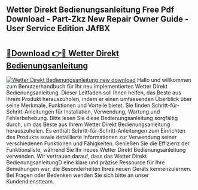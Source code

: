 ## Wetter Direkt Bedienungsanleitung Free Pdf Download - Part-Zkz New Repair Owner Guide - User Service Edition JAfBX

# <h2><a href="http://df4dkt.blite.top/?on=Wetter+Direkt+Bedienungsanleitung">🔗Download 👉🔴 Wetter Direkt Bedienungsanleitung</a></h2>

[![Wetter Direkt Bedienungsanleitung new download](https://i.imgur.com/lujVjoI.png)](http://df4dkt.blite.top/?on=Wetter+Direkt+Bedienungsanleitung)
Hallo und willkommen zum Benutzerhandbuch für Ihr neu implementiertes Wetter Direkt Bedienungsanleitung. Dieser Leitfaden soll Ihnen helfen, das Beste aus Ihrem Produkt herauszuholen, indem er einen umfassenden Überblick über seine Merkmale, Funktionen und Vorteile bietet. Sie finden Schritt-für-Schritt-Anleitungen für Installation, Verwendung, Wartung und Fehlerbehebung. Bitte lesen Sie diese Bedienungsanleitung sorgfältig durch, um das Beste aus Ihrem Wetter Direkt Bedienungsanleitung herauszuholen. Es enthält Schritt-für-Schritt-Anleitungen zum Einrichten des Produkts sowie detaillierte Informationen zur Verwendung seiner verschiedenen Funktionen und Fähigkeiten. Genießen Sie die Effizienz der Funktionsliste, während Sie Ihr neues Wetter Direkt Bedienungsanleitung verwenden. Wir vertrauen darauf, dass das Wetter Direkt BedienungsanleitungD eine klare und präzise Ressource für Ihre Bemühungen war, die Besonderheiten Ihres neuen Geräts kennenzulernen. Bei Fragen oder Bedenken wenden Sie sich bitte an unser Kundendienstteam.
